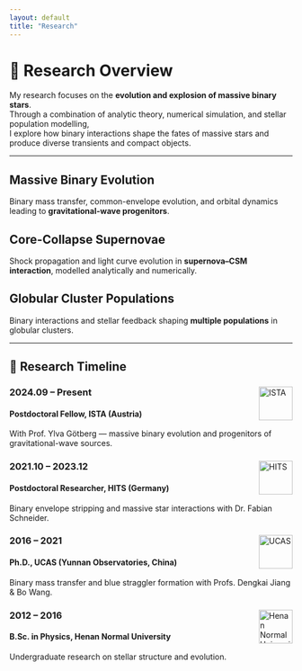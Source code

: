 ```yaml
---
layout: default
title: "Research"
---
```


# 🔭 Research Overview

My research focuses on the **evolution and explosion of massive binary stars**.  
Through a combination of analytic theory, numerical simulation, and stellar population modelling,  
I explore how binary interactions shape the fates of massive stars and produce diverse transients and compact objects.

---

<div class="research-grid">
  <div class="research-card" style="background-image: url('/assets/images/binary_star.jpg');">
    <div class="overlay">
      <h2>Massive Binary Evolution</h2>
      <p>Binary mass transfer, common-envelope evolution, and orbital dynamics leading to <strong>gravitational-wave progenitors</strong>.</p>
    </div>
  </div>

  <div class="research-card" style="background-image: url('/assets/images/The_Crab_Nebula.jpg');">
    <div class="overlay">
      <h2>Core-Collapse Supernovae</h2>
      <p>Shock propagation and light curve evolution in <strong>supernova–CSM interaction</strong>, modelled analytically and numerically.</p>
    </div>
  </div>

  <div class="research-card" style="background-image: url('/assets/images/globular_cluster_Terzan_2.jpg');">
    <div class="overlay">
      <h2>Globular Cluster Populations</h2>
      <p>Binary interactions and stellar feedback shaping <strong>multiple populations</strong> in globular clusters.</p>
    </div>
  </div>
</div>

---

## 📅 Research Timeline

<div class="timeline">

  <div class="timeline-item">
    <div class="timeline-content">
      <img src="/assets/images/ista.png" alt="ISTA" style="width:60px; float:right;">
      <h3>2024.09 – Present</h3>
      <h4>Postdoctoral Fellow, ISTA (Austria)</h4>
      <p>With Prof. Ylva Götberg — massive binary evolution and progenitors of gravitational-wave sources.</p>
    </div>
  </div>

  <div class="timeline-item">
    <div class="timeline-content">
      <img src="/assets/images/hits.png" alt="HITS" style="width:60px; float:right;">
      <h3>2021.10 – 2023.12</h3>
      <h4>Postdoctoral Researcher, HITS (Germany)</h4>
      <p>Binary envelope stripping and massive star interactions with Dr. Fabian Schneider.</p>
    </div>
  </div>

  <div class="timeline-item">
    <div class="timeline-content">
      <img src="/assets/images/ucas.png" alt="UCAS" style="width:60px; float:right;">
      <h3>2016 – 2021</h3>
      <h4>Ph.D., UCAS (Yunnan Observatories, China)</h4>
      <p>Binary mass transfer and blue straggler formation with Profs. Dengkai Jiang & Bo Wang.</p>
    </div>
  </div>

  <div class="timeline-item">
    <div class="timeline-content">
      <img src="/assets/images/hnu.png" alt="Henan Normal University" style="width:60px; float:right;">
      <h3>2012 – 2016</h3>
      <h4>B.Sc. in Physics, Henan Normal University</h4>
      <p>Undergraduate research on stellar structure and evolution.</p>
    </div>
  </div>

</div>
